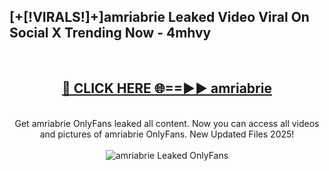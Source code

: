 <h2>[+[!VIRALS!]+]amriabrie Leaked Video Viral On Social X Trending Now - 4mhvy</h2>
<br>
<div align="center">
<h2><a href="https://libra.edu.pl?amriabrie" rel="nofollow">🔴 CLICK HERE 🌐==►► amriabrie</a></h2>
<br>
Get amriabrie OnlyFans leaked all content. Now you can access all videos and pictures of amriabrie OnlyFans. New Updated Files 2025!
<br>
<br>
<a href="https://libra.edu.pl?amriabrie" rel="nofollow" data-target="animated-image.originalLink"><img src="https://i.ibb.co.com/WyWwxjT/player-gif2.gif" alt="amriabrie Leaked OnlyFans" style="max-width: 100%; display: inline-block;" data-target="animated-image.originalImage"></a>
</div>
<br>
